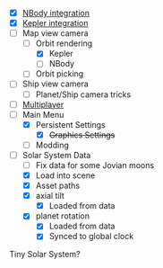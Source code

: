  - [x] [NBody integration](Physics/Integration.md)
 - [x] [Kepler integration](Physics/Kepler.md)
 - [ ] Map view camera
	 - [ ] Orbit rendering
		 - [x] Kepler
		 - [ ] NBody
	 - [ ] Orbit picking
 - [ ] Ship view camera
	 - [ ] Planet/Ship camera tricks
 - [ ] [Multiplayer](./Multiplayer/Frameworks.md)
 - [ ] Main Menu
	 - [x] Persistent Settings
		 - [x] ~~Graphics Settings~~
	 - [ ] Modding
 - [ ] Solar System Data
	 - [ ] Fix data for some Jovian moons
	 - [x] Load into scene
	 - [x] Asset paths
	 - [x] axial tilt
		 - [x] Loaded from data
	 - [x] planet rotation
		 - [x] Loaded from data
		 - [x] Synced to global clock

Tiny Solar System?